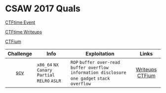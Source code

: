# CSAW 2017 Quals

[CTFtime Event](https://ctftime.org/event/488)

[CTFtime Writeups](https://ctftime.org/event/488/tasks/)

[CTFium](https://github.com/sajjadium/CTFium/tree/master/CSAW/2017/Quals/)

| Challenge   | Info               | Exploitation         | Links     |
|:-----------:|--------------------|----------------------|:---------:|
| [scv](scv) | `x86_64` `NX` `Canary` `Partial RELRO` `ASLR` | `ROP` `buffer over-read` `buffer overflow` `information disclosure` `one gadget` `stack overflow` | [Writeups](https://ctftime.org/task/4638) [CTFium](https://github.com/sajjadium/CTFium/tree/master/CSAW/2017/Quals/scv) |
